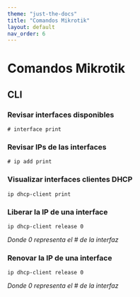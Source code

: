 ```yaml
---
theme: "just-the-docs"
title: "Comandos Mikrotik"
layout: default
nav_order: 6
---
```

# **Comandos Mikrotik**
## CLI ##
### Revisar interfaces disponibles ###
```
# interface print
```
### Revisar IPs de las interfaces ###
```
# ip add print
```
### Visualizar interfaces clientes DHCP ###
```
ip dhcp-client print
```
### Liberar la IP de una interface ###
```
ip dhcp-client release 0
```
_Donde 0 representa el # de la interfaz_
### Renovar la IP de una interface ###
```
ip dhcp-client release 0
```
_Donde 0 representa el # de la interfaz_
